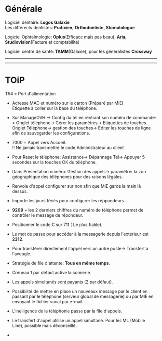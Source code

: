# Générale  
Logiciel dentaire: **Logos** **Galaxie**  
Les différents dentistes: **Praticien**, **Orthodontiste**, **Stomatologue**  

Logiciel Ophtalmologie: **Oplus**(Efficace mais pas beau), **Aria**, **Studiovision**(Facture et comptabilité)

Logiciel centre de santé: **TAMM**(Galaxie), pour les généralistes **Crossway**  

__________________________
__________________________

# TOiP
T54 = Port d'alimentation  
- Adresse MAC et numéro sur le carton (Préparé par MIE)  
Etiquette à coller sur la base du téléphone.  
- Sur ManageOVH -> Config du tel en rentrant son numéro de commande-> Onglet téléphone-> Gérer les paramètres-> Etiquettes de touches.  
Onglet Téléphone-> gestion des touches-> Editer les touches de ligne afin de sauvegarder les configurations.  

- 7000 = Appel vers Accueil.  
!! Ne jamais transmettre le code Administrateur au client  

- Pour Reset le téléphone: Assistance-> Dépannage Tel-> Appuyer 5 secondes sur la touches OK du téléphone.  

- Dans Présentation numéro: Gestion des appels-> paramétrer la zon géographique des téléphones pour des raisons légales.  

- Renvoie d'appel configurer sur non afin que MIE garde la main là dessus.  

- Importe les jours fériés pour configurer les réppondeurs.  

- **9209** + les 2 derniers chiffres du numéro de téléphone permet de contrôler le message de répondeur.  

- Positionner le code C sur 711 ( Le plus fiable).

- Le mot de passe pour accéder à la messagerie depuis l'extérieur est **2312**.

- Pour transférer directement l'appel vers un autre poste-> Transfert à l'aveugle.

- Stratégie de file d'attente: **Tous en même temps**.

- Créneau 1 par défaut active la sonnerie.

- Les appels simultanés sont payants (2 par défaut).

- Possibilité de mettre en place un nouveaux message par le client en passant par le téléphone (serveur global de messagerie) ou par MIE en envoyant le fichier vocal par e-mail.

- L'inelligence de la téléphonie passe par la file d'appels.

- Le transfert d'appel utilise un appel simultané. Pour les ML (Mobile Line), possible mais déconseillé.

- 




